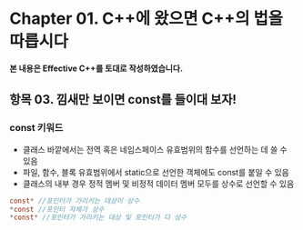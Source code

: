 # Chapter 01. C++에 왔으면 C++의 법을 따릅시다

**본 내용은 Effective C++를 토대로 작성하였습니다.**


## 항목 03. 낌새만 보이면 const를 들이대 보자!

### const 키워드

* 클래스 바깥에서는 전역 혹은 네임스페이스 유효범위의 함수를 선언하는 데 쓸 수 있음
* 파일, 함수, 블록 유효범위에서 static으로 선언한 객체에도 const를 붙일 수 있음
* 클래스의 내부 경우 정적 멤버 및 비정적 데이터 멤버 모두를 상수로 선언할 수 있음

```C
const* //포인터가 가리키는 대상이 상수 
*const //포인터 자체가 상수
*const* //포인터가 가리키는 대상 및 포인터가 다 상수

```

